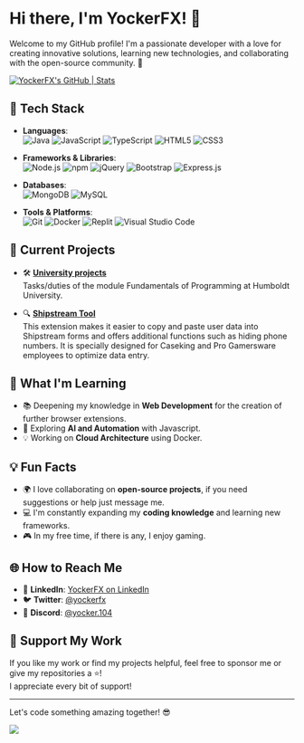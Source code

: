 # Hi there, I'm YockerFX! 👋

Welcome to my GitHub profile! I'm a passionate developer with a love for creating innovative solutions, learning new technologies, and collaborating with the open-source community. 🚀

[![YockerFX's GitHub | Stats](https://stats.quira.sh/YockerFX/github?theme=dark)](https://quira.sh?utm_source=widgets&utm_campaign=YockerFX)


## 🔧 Tech Stack

- **Languages**:  
  ![Java](https://img.shields.io/badge/Java-%23ED8B00.svg?style=flat-square&logo=openjdk&logoColor=white)
  ![JavaScript](https://img.shields.io/badge/-JavaScript-F7DF1E?style=flat-square&logo=javascript&logoColor=black)
  ![TypeScript](https://img.shields.io/badge/-TypeScript-007ACC?style=flat-square&logo=typescript&logoColor=white)
  ![HTML5](https://img.shields.io/badge/-HTML5-E34F26?style=flat-square&logo=html5&logoColor=white)
  ![CSS3](https://img.shields.io/badge/-CSS3-1572B6?style=flat-square&logo=css3&logoColor=white)

- **Frameworks & Libraries**:  
  ![Node.js](https://img.shields.io/badge/-Node.js-339933?style=flat-square&logo=nodedotjs&logoColor=white)
  ![npm](https://img.shields.io/badge/npm-CB3837?style=flat-square&logo=npm&logoColor=fff)
  ![jQuery](https://img.shields.io/badge/jQuery-0769AD?style=flat-square&logo=jquery&logoColor=fff)
  ![Bootstrap](https://img.shields.io/badge/Bootstrap-7952B3?style=flat-square&logo=bootstrap&logoColor=fff)
  ![Express.js](https://img.shields.io/badge/-Express.js-000000?style=flat-square&logo=express&logoColor=white)

- **Databases**:  
  ![MongoDB](https://img.shields.io/badge/-MongoDB-47A248?style=flat-square&logo=mongodb&logoColor=white)
  ![MySQL](https://img.shields.io/badge/-MySQL-4479A1?style=flat-square&logo=mysql&logoColor=white)

- **Tools & Platforms**:  
  ![Git](https://img.shields.io/badge/-Git-F05032?style=flat-square&logo=git&logoColor=white)
  ![Docker](https://img.shields.io/badge/-Docker-2496ED?style=flat-square&logo=docker&logoColor=white)
  ![Replit](https://img.shields.io/badge/Replit-F26207?style=flat-square&logo=replit&logoColor=fff)
  ![Visual Studio Code](https://custom-icon-badges.demolab.com/badge/Visual%20Studio%20Code-0078d7.svg?style=flat-square&logo=vsc&logoColor=white)


## 🚀 Current Projects

- 🛠 **[University projects](https://github.com/YockerFX/GDP-Projekte)**  
  Tasks/duties of the module Fundamentals of Programming at Humboldt University.

- 🔍 **[Shipstream Tool](https://github.com/ToolHood/shipstreamData)**  
  This extension makes it easier to copy and paste user data into Shipstream forms and offers additional functions such as hiding phone numbers. It is specially designed for Caseking and Pro Gamersware employees to optimize data entry.



## 🌱 What I'm Learning

- 📚 Deepening my knowledge in **Web Development** for the creation of further browser extensions.
- 🤖 Exploring **AI and Automation** with Javascript.
- 💡 Working on **Cloud Architecture** using Docker.



## 💡 Fun Facts

- 🌍 I love collaborating on **open-source projects**, if you need suggestions or help just message me.
- 💻 I'm constantly expanding my **coding knowledge** and learning new frameworks.
- 🎮 In my free time, if there is any, I enjoy gaming.



## 🌐 How to Reach Me

- 💼 **LinkedIn**: [YockerFX on LinkedIn](https://www.linkedin.com/in/christoph-thiel-50213128a)
- 🐦 **Twitter**: [@yockerfx](https://twitter.com/yockerfx)
- 💬 **Discord**: [@yocker.104](https://www.discordapp.com/users/461137123576119316)



## 💖 Support My Work

If you like my work or find my projects helpful, feel free to sponsor me or give my repositories a ⭐!  
I appreciate every bit of support!

---

Let's code something amazing together! 😎

<img src="http://estruyf-github.azurewebsites.net/api/VisitorHit?user=yockerfx&repo=yockerfx&countColorcountColor&countColor=%237B1E7B"/>

